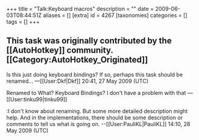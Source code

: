 +++
title = "Talk:Keyboard macros"
description = ""
date = 2009-06-03T08:44:51Z
aliases = []
[extra]
id = 4267
[taxonomies]
categories = []
tags = []
+++

This task was originally contributed by the [[AutoHotkey]] community. [[Category:AutoHotkey_Originated]]
----
Is this just doing keyboard bindings? If so, perhaps this task should be renamed... —[[User:Dkf|Dkf]] 20:41, 27 May 2009 (UTC)

Renamed to What? Keyboard Bindings? 
I don't have a problem with that —[[User:tinku99|tinku99]]

:I don't know about renaming. But some more detailed description might help. And in the implementations, there should be some description or comments to tell us what is going on. --[[User:PauliKL|PauliKL]] 14:10, 28 May 2009 (UTC)
